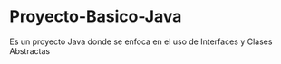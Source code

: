 # Proyecto-Basico-Java
Es un proyecto Java donde se enfoca en el uso de Interfaces y Clases Abstractas
